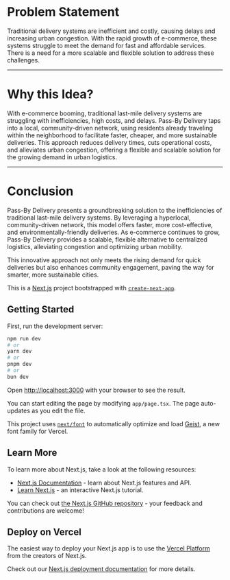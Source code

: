 # Problem Statement



Traditional delivery systems are inefficient and costly, causing delays and increasing urban congestion. With the rapid growth of e-commerce, these systems struggle to meet the demand for fast and affordable services. There is a need for a more scalable and flexible solution to address these challenges.

---

# Why this Idea?



With e-commerce booming, traditional last-mile delivery systems are struggling with inefficiencies, high costs, and delays. Pass-By Delivery taps into a local, community-driven network, using residents already traveling within the neighborhood to facilitate faster, cheaper, and more sustainable deliveries. This approach reduces delivery times, cuts operational costs, and alleviates urban congestion, offering a flexible and scalable solution for the growing demand in urban logistics.

---

# Conclusion



Pass-By Delivery presents a groundbreaking solution to the inefficiencies of traditional last-mile delivery systems. By leveraging a hyperlocal, community-driven network, this model offers faster, more cost-effective, and environmentally-friendly deliveries. As e-commerce continues to grow, Pass-By Delivery provides a scalable, flexible alternative to centralized logistics, alleviating congestion and optimizing urban mobility. 

This innovative approach not only meets the rising demand for quick deliveries but also enhances community engagement, paving the way for smarter, more sustainable cities.



This is a [Next.js](https://nextjs.org) project bootstrapped with [`create-next-app`](https://nextjs.org/docs/app/api-reference/cli/create-next-app).

## Getting Started

First, run the development server:

```bash
npm run dev
# or
yarn dev
# or
pnpm dev
# or
bun dev
```

Open [http://localhost:3000](http://localhost:3000) with your browser to see the result.

You can start editing the page by modifying `app/page.tsx`. The page auto-updates as you edit the file.

This project uses [`next/font`](https://nextjs.org/docs/app/building-your-application/optimizing/fonts) to automatically optimize and load [Geist](https://vercel.com/font), a new font family for Vercel.

## Learn More

To learn more about Next.js, take a look at the following resources:

- [Next.js Documentation](https://nextjs.org/docs) - learn about Next.js features and API.
- [Learn Next.js](https://nextjs.org/learn) - an interactive Next.js tutorial.

You can check out [the Next.js GitHub repository](https://github.com/vercel/next.js) - your feedback and contributions are welcome!

## Deploy on Vercel

The easiest way to deploy your Next.js app is to use the [Vercel Platform](https://vercel.com/new?utm_medium=default-template&filter=next.js&utm_source=create-next-app&utm_campaign=create-next-app-readme) from the creators of Next.js.

Check out our [Next.js deployment documentation](https://nextjs.org/docs/app/building-your-application/deploying) for more details.
